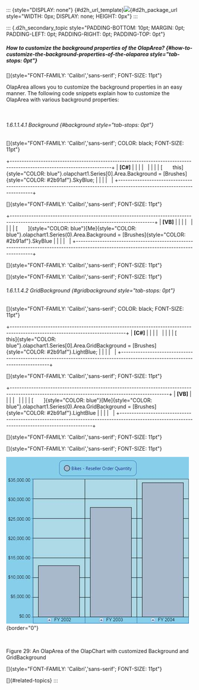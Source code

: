 ::: {style="DISPLAY: none"}
[](ms-xhelp:///?Id=d2h_url_template){#d2h_url_template}![](!package_url!){#d2h_package_url style="WIDTH: 0px; DISPLAY: none; HEIGHT: 0px"}
:::

::: {.d2h_secondary_topic style="PADDING-BOTTOM: 10pt; MARGIN: 0pt; PADDING-LEFT: 0pt; PADDING-RIGHT: 0pt; PADDING-TOP: 0pt"}
##### How to customize the background properties of the OlapArea? {#how-to-customize-the-background-properties-of-the-olaparea style="tab-stops: 0pt"}

[]{style="FONT-FAMILY: 'Calibri','sans-serif'; FONT-SIZE: 11pt"} 

OlapArea allows you to customize the background properties in an easy manner. The following code snippets explain how to customize the OlapArea with various background properties:

 

###### 1.6.1.1.4.1 Background {#background style="tab-stops: 0pt"}

[]{style="FONT-FAMILY: 'Calibri','sans-serif'; COLOR: black; FONT-SIZE: 11pt"} 

+------------------------------------------------------------------------------------------------------------------------+
| **\[C#\]**                                                                                                             |
|                                                                                                                        |
|                                                                                                                        |
|                                                                                                                        |
| [       this]{style="COLOR: blue"}.olapchart1.Series\[0\].Area.Background = [Brushes]{style="COLOR: #2b91af"}.SkyBlue; |
|                                                                                                                        |
|                                                                                                                        |
+------------------------------------------------------------------------------------------------------------------------+

[]{style="FONT-FAMILY: 'Calibri','sans-serif'; FONT-SIZE: 11pt"} 

+------------------------------------------------------------------------------------------------------------------------------------------+
| **\[VB\]**                                                                                                                               |
|                                                                                                                                          |
|                                                                                                                                          |
|                                                                                                                                          |
| [       ]{style="COLOR: blue"}[Me]{style="COLOR: blue"}.olapchart1.Series(0).Area.Background = [Brushes]{style="COLOR: #2b91af"}.SkyBlue |
|                                                                                                                                          |
|                                                                                                                                          |
+------------------------------------------------------------------------------------------------------------------------------------------+

[]{style="FONT-FAMILY: 'Calibri','sans-serif'; FONT-SIZE: 11pt"} 

[]{style="FONT-FAMILY: 'Calibri','sans-serif'; FONT-SIZE: 11pt"} 

###### 1.6.1.1.4.2 GridBackground {#gridbackground style="tab-stops: 0pt"}

[]{style="FONT-FAMILY: 'Calibri','sans-serif'; COLOR: black; FONT-SIZE: 11pt"} 

+------------------------------------------------------------------------------------------------------------------------------+
| **\[C#\]**                                                                                                                   |
|                                                                                                                              |
|                                                                                                                              |
|                                                                                                                              |
| [       this]{style="COLOR: blue"}.olapchart1.Series\[0\].Area.GridBackground = [Brushes]{style="COLOR: #2b91af"}.LightBlue; |
|                                                                                                                              |
|                                                                                                                              |
+------------------------------------------------------------------------------------------------------------------------------+

[]{style="FONT-FAMILY: 'Calibri','sans-serif'; FONT-SIZE: 11pt"} 

+------------------------------------------------------------------------------------------------------------------------------------------------+
| **\[VB\]**                                                                                                                                     |
|                                                                                                                                                |
|                                                                                                                                                |
|                                                                                                                                                |
| [       ]{style="COLOR: blue"}[Me]{style="COLOR: blue"}.olapchart1.Series(0).Area.GridBackground = [Brushes]{style="COLOR: #2b91af"}.LightBlue |
|                                                                                                                                                |
|                                                                                                                                                |
+------------------------------------------------------------------------------------------------------------------------------------------------+

[]{style="FONT-FAMILY: 'Calibri','sans-serif'; FONT-SIZE: 11pt"} 

[]{style="FONT-FAMILY: 'Calibri','sans-serif'; FONT-SIZE: 11pt"} 

![](ImagesExt/image37_31.jpg){border="0"}

 

Figure 29: An OlapArea of the OlapChart with customized Background and GridBackground

[]{style="FONT-FAMILY: 'Calibri','sans-serif'; FONT-SIZE: 11pt"} 

[]{#related-topics}
:::
